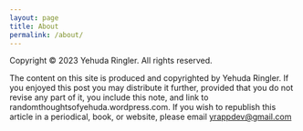 ```yaml
---
layout: page
title: About
permalink: /about/
---
```


Copyright © 2023 Yehuda Ringler. All rights reserved.

The content on this site is produced and copyrighted by Yehuda Ringler. If you enjoyed this post you may distribute it further, provided that you do not revise any part of it, you include this note, and link to randomthoughtsofyehuda.wordpress.com. If you wish to republish this article in a periodical, book, or website, please email yrappdev@gmail.com

